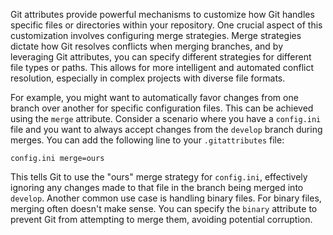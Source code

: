 Git attributes provide powerful mechanisms to customize how Git handles specific files or directories within your repository. One crucial aspect of this customization involves configuring merge strategies. Merge strategies dictate how Git resolves conflicts when merging branches, and by leveraging Git attributes, you can specify different strategies for different file types or paths. This allows for more intelligent and automated conflict resolution, especially in complex projects with diverse file formats.

For example, you might want to automatically favor changes from one branch over another for specific configuration files. This can be achieved using the `merge` attribute. Consider a scenario where you have a `config.ini` file and you want to always accept changes from the `develop` branch during merges. You can add the following line to your `.gitattributes` file:

```
config.ini merge=ours
```

This tells Git to use the "ours" merge strategy for `config.ini`, effectively ignoring any changes made to that file in the branch being merged into `develop`. Another common use case is handling binary files. For binary files, merging often doesn't make sense. You can specify the `binary` attribute to prevent Git from attempting to merge them, avoiding potential corruption.